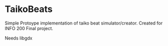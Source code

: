 # TaikoBeats
Simple Protoype implementation of taiko beat simulator/creator.
Created for INFO 200 Final project.

Needs libgdx
